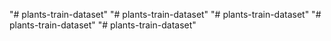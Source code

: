 "# plants-train-dataset" 
"# plants-train-dataset" 
"# plants-train-dataset" 
"# plants-train-dataset" 
"# plants-train-dataset" 
